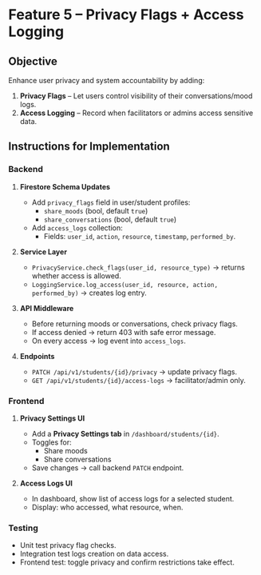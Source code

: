 # Feature 5 – Privacy Flags + Access Logging

## Objective
Enhance user privacy and system accountability by adding:
1. **Privacy Flags** – Let users control visibility of their conversations/mood logs.  
2. **Access Logging** – Record when facilitators or admins access sensitive data.

## Instructions for Implementation

### Backend
1. **Firestore Schema Updates**
   - Add `privacy_flags` field in user/student profiles:
     - `share_moods` (bool, default `true`)
     - `share_conversations` (bool, default `true`)
   - Add `access_logs` collection:
     - Fields: `user_id`, `action`, `resource`, `timestamp`, `performed_by`.

2. **Service Layer**
   - `PrivacyService.check_flags(user_id, resource_type)` → returns whether access is allowed.  
   - `LoggingService.log_access(user_id, resource, action, performed_by)` → creates log entry.

3. **API Middleware**
   - Before returning moods or conversations, check privacy flags.  
   - If access denied → return 403 with safe error message.  
   - On every access → log event into `access_logs`.

4. **Endpoints**
   - `PATCH /api/v1/students/{id}/privacy` → update privacy flags.  
   - `GET /api/v1/students/{id}/access-logs` → facilitator/admin only.

### Frontend
1. **Privacy Settings UI**
   - Add a **Privacy Settings tab** in `/dashboard/students/{id}`.  
   - Toggles for:
     - Share moods
     - Share conversations
   - Save changes → call backend `PATCH` endpoint.

2. **Access Logs UI**
   - In dashboard, show list of access logs for a selected student.  
   - Display: who accessed, what resource, when.

### Testing
- Unit test privacy flag checks.  
- Integration test logs creation on data access.  
- Frontend test: toggle privacy and confirm restrictions take effect.
